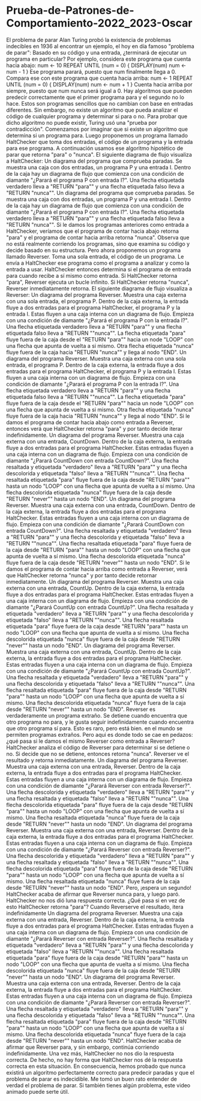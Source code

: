 # Prueba-de-Patrones-de-Comportamiento-2022_2023-Oscar

El problema de parar
Alan Turing probó la existencia de problemas indecibles en 1936 al encontrar un ejemplo, el hoy en día famoso "problema de parar":
Basado en su código y una entrada, ¿terminará de ejecutar un programa en particular?
Por ejemplo, considera este programa que cuenta hacia abajo:
num ← 10
REPEAT UNTIL (num = 0) {
  DISPLAY(num)
  num ← num - 1
}
Ese programa parará, puesto que num finalmente llega a 0.
Compara ese con este programa que cuenta hacia arriba:
num ← 1
REPEAT UNTIL (num = 0) {
  DISPLAY(num)
  num ← num + 1
}
Cuenta hacia arriba por siempre, puesto que num nunca será igual a 0.
Hay algoritmos que pueden predecir correctamente que el primer programa para y el segundo no lo hace. Estos son programas sencillos que no cambian con base en entradas diferentes.
Sin embargo, no existe un algoritmo que pueda analizar el código de cualquier programa y determinar si para o no.
Para probar que dicho algoritmo no puede existir, Turing usó una "prueba por contradicción".
Comenzamos por imaginar que si existe un algoritmo que determina si un programa para.
Luego proponemos un programa llamado HaltChecker que toma dos entradas, el código de un programa y la entrada para ese programa. A continuación usamos ese algoritmo hipotético de parar que retorna "para" o "nunca".
El siguiente diagrama de flujo visualiza a HaltChecker:
Un diagrama del programa que comprueba paradas. Se muestra una caja con dos entradas, un programa P y una entrada I. Dentro de la caja hay un diagrama de flujo que comienza con una condición de diamante "¿Parará el programa P con entrada I?". Una flecha etiquetada verdadero lleva  a "RETURN "para"" y una flecha etiquetada falso lleva a "RETURN "nunca"".
Un diagrama del programa que comprueba paradas. Se muestra una caja con dos entradas, un programa P y una entrada I. Dentro de la caja hay un diagrama de flujo que comienza con una condición de diamante "¿Parará el programa P con entrada I?". Una flecha etiquetada verdadero lleva a "RETURN "para"" y una flecha etiquetada falso lleva a "RETURN "nunca"".
Si le damos los programas anteriores como entrada a HaltChecker, veríamos que el programa de contar hacia abajo retorna "para" y el programa de contar hacia arriba retorna "nunca". Observa que no está realmente corriendo los programas, sino que examina su código y decide basado en su estructura.
Pero ahora proponemos un programa llamado Reverser. Toma una sola entrada, el código de un programa. Le envía a HaltChecker ese programa como el programa a analizar y como la entrada a usar. HaltChecker entonces determina si el programa de entrada para cuando recibe a sí mismo como entrada. Si HaltChecker retorna "para", Reverser ejecuta un bucle infinito. Si HaltChecker retorna "nunca", Reverser inmediatamente retorna.
El siguiente diagrama de flujo visualiza a Reverser:
Un diagrama del programa Reverser. Muestra una caja externa con una sola entrada, el programa P. Dentro de la caja externa, la entrada fluye a dos entradas para el programa HaltChecker, el programa P y la entrada I. Estas fluyen a una caja interna con un diagrama de flujo. Empieza con una condición de diamante "¿Parará el programa P con la entrada I?". Una flecha etiquetada verdadero lleva a "RETURN "para"" y una flecha etiquetada falso lleva a "RETURN ""nunca"". La flecha etiquetada "para" fluye fuera de la caja desde el "RETURN "para"" hacia un node "LOOP" con una flecha que apunta de vuelta a si mismo. Otra flecha etiquetada "nunca" fluye fuera de la caja hacia "RETURN "nunca"" y llega al nodo "END".
Un diagrama del programa Reverser. Muestra una caja externa con una sola entrada, el programa P. Dentro de la caja externa, la entrada fluye a dos entradas para el programa HaltChecker, el programa P y la entrada I. Estas fluyen a una caja interna con un diagrama de flujo. Empieza con una condición de diamante "¿Parará el programa P con la entrada I?". Una flecha etiquetada verdadero lleva a "RETURN "para"" y una flecha etiquetada falso lleva a "RETURN ""nunca"". La flecha etiquetada "para" fluye fuera de la caja desde el "RETURN "para"" hacia un node "LOOP" con una flecha que apunta de vuelta a si mismo. Otra flecha etiquetada "nunca" fluye fuera de la caja hacia "RETURN "nunca"" y llega al nodo "END".
Si le damos el programa de contar hacia abajo como entrada a Reverser, entonces verá que HaltChecker retorna "para" y por tanto decide iterar indefinidamente.
Un diagrama del programa Reverser. Muestra una caja externa con una entrada, CountDown. Dentro de la caja externa, la entrada fluye a dos entradas para el programa HaltChecker.  Estas entradas fluyen a una caja interna con un diagrama de flujo. Empieza con una condición de diamante "¿Parará CountDown con entrada CountDown?". Una flecha resaltada y etiquetada "verdadero" lleva a "RETURN "para"" y una flecha descolorida y etiquetada "falso" lleva a "RETURN ""nunca"". Una flecha resaltada etiquetada "para" fluye fuera de la caja desde "RETURN "para"" hasta un nodo "LOOP" con una flecha que apunta de vuelta a sí mismo. Una flecha descolorida etiquetada "nunca" fluye fuera de la caja desde "RETURN "never"" hasta un nodo "END".
Un diagrama del programa Reverser. Muestra una caja externa con una entrada, CountDown. Dentro de la caja externa, la entrada fluye a dos entradas para el programa HaltChecker. Estas entradas fluyen a una caja interna con un diagrama de flujo. Empieza con una condición de diamante "¿Parará CountDown con entrada CountDown?". Una flecha resaltada y etiquetada "verdadero" lleva a "RETURN "para"" y una flecha descolorida y etiquetada "falso" lleva a "RETURN ""nunca"". Una flecha resaltada etiquetada "para" fluye fuera de la caja desde "RETURN "para"" hasta un nodo "LOOP" con una flecha que apunta de vuelta a sí mismo. Una flecha descolorida etiquetada "nunca" fluye fuera de la caja desde "RETURN "never"" hasta un nodo "END".
Si le damos el programa de contar hacia arriba como entrada a Reverser, verá que HaltChecker retorna "nunca" y por tanto decide retornar inmediatamente.
Un diagrama del programa Reverser. Muestra una caja externa con una entrada, CountUp. Dentro de la caja externa, la entrada fluye a dos entradas para el programa HaltChecker.  Estas entradas fluyen a una caja interna con un diagrama de flujo. Empieza con una condición de diamante "¿Parará CountUp con entrada CountUp?". Una flecha resaltada y etiquetada "verdadero" lleva a "RETURN "para"" y una flecha descolorida y etiquetada "falso" lleva a "RETURN ""nunca"". Una flecha resaltada etiquetada "para" fluye fuera de la caja desde "RETURN "para"" hasta un nodo "LOOP" con una flecha que apunta de vuelta a sí mismo. Una flecha descolorida etiquetada "nunca" fluye fuera de la caja desde "RETURN "never"" hasta un nodo "END".
Un diagrama del programa Reverser. Muestra una caja externa con una entrada, CountUp. Dentro de la caja externa, la entrada fluye a dos entradas para el programa HaltChecker. Estas entradas fluyen a una caja interna con un diagrama de flujo. Empieza con una condición de diamante "¿Parará CountUp con entrada CountUp?". Una flecha resaltada y etiquetada "verdadero" lleva a "RETURN "para"" y una flecha descolorida y etiquetada "falso" lleva a "RETURN ""nunca"". Una flecha resaltada etiquetada "para" fluye fuera de la caja desde "RETURN "para"" hasta un nodo "LOOP" con una flecha que apunta de vuelta a sí mismo. Una flecha descolorida etiquetada "nunca" fluye fuera de la caja desde "RETURN "never"" hasta un nodo "END".
Reverser es verdaderamente un programa extraño. Se detiene cuando encuentra que otro programa no para, y le gusta seguir indefinidamente cuando encuentra que otro programa sí para. Esto es raro, pero está bien. en el mundo se permiten programas extraños.
Pero aqui es donde todo se cae en pedazos: ¿qué pasa si le damos el mismo Reverser como entrada a Reverser?
HaltChecker analiza el código de Reverser para determinar si se detiene o no. Si decide que no se detiene, entonces retorna "nunca". Reverser ve el resultado y retorna inmediatamente.
Un diagrama del programa Reverser. Muestra una caja externa con una entrada, Reverser. Dentro de la caja externa, la entrada fluye a dos entradas para el programa HaltChecker.  Estas entradas fluyen a una caja interna con un diagrama de flujo. Empieza con una condición de diamante "¿Parará Reverser con entrada Reverser?". Una flecha descolorida y etiquetada "verdadero" lleva a "RETURN "para"" y una flecha resaltada y etiquetada "falso" lleva a "RETURN ""nunca"". Una flecha descolorida etiquetada "para" fluye fuera de la caja desde "RETURN "para"" hasta un nodo "LOOP" con una flecha que apunta de vuelta a sí mismo. Una flecha resaltada etiquetada "nunca" fluye fuera de la caja desde "RETURN "never"" hasta un nodo "END".
Un diagrama del programa Reverser. Muestra una caja externa con una entrada, Reverser. Dentro de la caja externa, la entrada fluye a dos entradas para el programa HaltChecker. Estas entradas fluyen a una caja interna con un diagrama de flujo. Empieza con una condición de diamante "¿Parará Reverser con entrada Reverser?". Una flecha descolorida y etiquetada "verdadero" lleva a "RETURN "para"" y una flecha resaltada y etiquetada "falso" lleva a "RETURN ""nunca"". Una flecha descolorida etiquetada "para" fluye fuera de la caja desde "RETURN "para"" hasta un nodo "LOOP" con una flecha que apunta de vuelta a sí mismo. Una flecha resaltada etiquetada "nunca" fluye fuera de la caja desde "RETURN "never"" hasta un nodo "END".
Pero, ¡espera un segundo! HaltChecker acaba de afirmar que Reverser nunca para, y luego paró. HaltChecker no nos dió luna respuesta correcta.
¿Qué pasa si en vez de esto HaltChecker retorna "para"? Cuando Reverserve el resultado, itera indefinidamente
Un diagrama del programa Reverser. Muestra una caja externa con una entrada, Reverser. Dentro de la caja externa, la entrada fluye a dos entradas para el programa HaltChecker.  Estas entradas fluyen a una caja interna con un diagrama de flujo. Empieza con una condición de diamante "¿Parará Reverser con entrada Reverser?". Una flecha resaltada y etiquetada "verdadero" lleva a "RETURN "para"" y una flecha descolorida y etiquetada "falso" lleva a "RETURN ""nunca"". Una flecha resaltada etiquetada "para" fluye fuera de la caja desde "RETURN "para"" hasta un nodo "LOOP" con una flecha que apunta de vuelta a sí mismo. Una flecha descolorida etiquetada "nunca" fluye fuera de la caja desde "RETURN "never"" hasta un nodo "END".
Un diagrama del programa Reverser. Muestra una caja externa con una entrada, Reverser. Dentro de la caja externa, la entrada fluye a dos entradas para el programa HaltChecker. Estas entradas fluyen a una caja interna con un diagrama de flujo. Empieza con una condición de diamante "¿Parará Reverser con entrada Reverser?". Una flecha resaltada y etiquetada "verdadero" lleva a "RETURN "para"" y una flecha descolorida y etiquetada "falso" lleva a "RETURN ""nunca"". Una flecha resaltada etiquetada "para" fluye fuera de la caja desde "RETURN "para"" hasta un nodo "LOOP" con una flecha que apunta de vuelta a sí mismo. Una flecha descolorida etiquetada "nunca" fluye fuera de la caja desde "RETURN "never"" hasta un nodo "END".
HaltChecker acaba de afirmar que Reverser para, y sin embargo, continúa corriendo indefinidamente. Una vez más, HaltChecker no nos dio la respuesta correcta. De hecho, no hay forma que HaltChecker nos dé la respuesta correcta en esta situación.
En consecuencia, hemos probado que nunca existirá un algoritmo perfectamente correcto para predecir paradas y que el problema de parar es indecidible.
Me tomó un buen rato entender de verdad el problema de parar. Si también tienes algún problema, este video animado puede serte útil.
